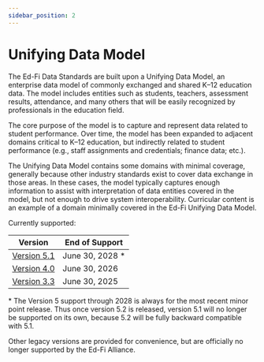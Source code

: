 ```yaml
---
sidebar_position: 2
---
```


# Unifying Data Model

The Ed-Fi Data Standards are built upon a Unifying Data Model, an enterprise
data model of commonly exchanged and shared K–12 education data. The model
includes entities such as students, teachers, assessment results, attendance,
and many others that will be easily recognized by professionals in the education
field.

The core purpose of the model is to capture and represent data related to
student performance. Over time, the model has been expanded to adjacent domains
critical to K–12 education, but indirectly related to student performance (e.g.,
staff assignments and credentials; finance data; etc.).

The Unifying Data Model contains some domains with minimal coverage, generally
because other industry standards exist to cover data exchange in those areas. In
these cases, the model typically captures enough information to assist with
interpretation of data entities covered in the model, but not enough to drive
system interoperability. Curricular content is an example of a domain minimally
covered in the Ed-Fi Unifying Data Model.

Currently supported:

| Version                  | End of Support  |
| ------------------------ | --------------- |
| [Version 5.1](./v5.1.md) | June 30, 2028 * |
| [Version 4.0](./v4.0.md) | June 30, 2026   |
| [Version 3.3](./v3.3.md) | June 30, 2025   |

\* The Version 5 support through 2028 is always for the most recent minor point
release. Thus once version 5.2 is released, version 5.1 will no longer be
supported on its own, because 5.2 will be fully backward compatible with 5.1.

Other legacy versions are provided for convenience, but are officially no longer
supported by the Ed-Fi Alliance.
